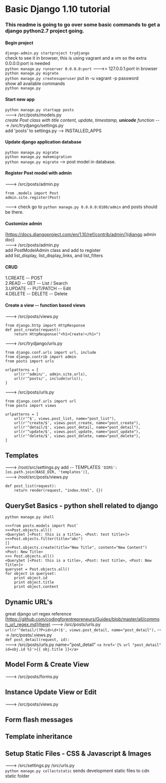 # Basic Django 1.10 tutorial 
### This readme is going to go over some basic commands to get a django python2.7 project going.  

#### Begin project
`django-admin.py startproject trydjango`  
check to see it in browser, this is using vagrant and a vm so the extra 0.0.0.0:port is needed  
`python manage.py runserver 0.0.0.0:port` --->> 127.0.0.1:port in browser  
`python manage.py migrate`   
`python manage.py createsuperuser`  put in  -u vagrant -p password  
show all available commands   
`python manage.py`  

#### Start new app  
`python manage.py startapp posts`  
---> /src/posts/models.py  
*create Post class with title content, update, timestamp, __unicode__ function*
---> /src/trydjango/settings.py   
add 'posts' to settings.py --> INSTALLED_APPS  

#### Update django application database  
`python manage.py migrate`  
`python manage.py makemigration`  
`python manage.py migrate` --> post model in database.  

#### Register Post model with admin  
---> /src/posts/admin.py  
```
from .models import Post
admin.site.register(Post)
```
---> check go to `python manage.py 0.0.0.0:8100/admin` and posts should be there.  

#### Customize admin  
[https://docs.djangoproject.com/en/1.10/ref/contrib/admin/](django admin doc)  
---> /src/posts/admin.py  
add PostModelAdmin class and add to register  
add list_display, list_display_links, and list_filters  

#### CRUD  
1.CREATE  -- POST  
2.READ    -- GET -- List / Search  
3.UPDATE  -- PUT/PATCH -- Edit  
4.DELETE  -- DELETE -- Delete  

#### Create a view -- function based views
---> /src/posts/views.py  
```
from django.http import HttpResponse
def post_create(request):
    return HttpResponse("<h1>Create!</h1>")
```
---> /src/trydjango/urls.py  
```
from django.conf.urls import url, include
from django.contrib import admin
from posts import urls

urlpatterns = [
    url(r'^admin/', admin.site.urls),
    url(r'^posts/', include(urls)),
]
```  
---> /src/posts/urls.py  
```
from django.conf.urls import url
from posts import views 

urlpatterns = [
    url(r'^$', views.post_list, name="post_list"),
    url(r'^create/$', views.post_create, name="post_create"),
    url(r'^detail/$', views.post_detail, name="post_detail"),
    url(r'^update/$', views.post_update, name="post_update"),
    url(r'^delete/$', views.post_delete, name="post_delete"),
]
```

## Templates 
---> /root/src/settings.py add --  TEMPLATES
`'DIRS': [os.path.join(BASE_DIR, 'templates')],`  
---> /root/src/posts/views.py  
```
def post_list(request):
    return render(request, "index.html", {})
```

## QuerySet Basics - python shell related to django   
`python manage.py shell`  
```
>>>from posts.models import Post` 
>>>Post.objects.all()
<QuerySet [<Post: this is a title>, <Post: test title>]>
>>>Post.objects.filter(title="abc")
[]
>>>Post.objects.create(title="New Title", content="New Content")
<Post: New Title>
>>> Post.objects.all()
<QuerySet [<Post: this is a title>, <Post: test title>, <Post: New Title>]>
queryset = Post.objects.all()
for object in queryset:
    print object.id
    print object.title
    print object.content
```

## Dynamic URL's 
great django url regex reference [https://github.com/codingforentrepreneurs/Guides/blob/master/all/common_url_regex.md](here)
---> /src/posts/urls.py  
`url(r'^detail/(?P<id>\d+)$', views.post_detail, name="post_detail"),`
---> /src/posts/.views.py  
`def post_detail(request, id):`  
---> /src/posts/urls.py name="post_detail"
`<a href='{% url "post_detail" id=obj.id %}'>{{ obj.title }}</a>`

## Model Form & Create View  
---> /src/posts/forms.py  

## Instance Update View or Edit
---> /src/posts/views.py 

## Form flash messages
## Template inheritance  
## Setup Static Files - CSS & Javascript & Images
---> /src/settings.py /src/urls.py  
`python manage.py collectstatic`  sends development static files to cdn static folder  



